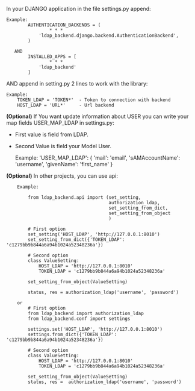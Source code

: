 In your DJANGO application in the file settings.py append:

    Example:
            AUTHENTICATION_BACKENDS = (
                    * * *
                'ldap_backend.django.backend.AuthenticationBackend',
            )
            
       AND
            INSTALLED_APPS = [
                    * * *
                'ldap_backend'
            ]
            
AND append in setting.py 2 lines to work with
the library:

    Example:
        TOKEN_LDAP = 'TOKEN*'  - Token to connection with backend
        HOST_LDAP = 'URL*'     - Url backend
        
**(Optional)** If You want update information about USER you can write your map fields USER_MAP_LDAP in settings.py:
- First value is field from LDAP.
- Second Value is field your Model User.

    
    Example:
        'USER_MAP_LDAP': {
            'mail': 'email',
            'sAMAccountName': 'username',
            'givenName': 'first_name'
        }
 
**(Optional)** In other projects, you can use api:

        Example:
        
            from ldap_backend.api import (set_setting, 
                                          authorization_ldap, 
                                          set_setting_from_dict,
                                          set_setting_from_object
                                          )
                                          
            # First option
            set_setting('HOST_LDAP', 'http://127.0.0.1:8010')
            set_setting_from_dict({'TOKEN_LDAP': 'c1279bb9b844a6a94b1024a52348236a'})
            
            # Second option
            class ValueSetting:
                HOST_LDAP = 'http://127.0.0.1:8010'
                TOKEN_LDAP = 'c1279bb9b844a6a94b1024a52348236a'
                
            set_setting_from_object(ValueSetting)
            
            status, res = authorization_ldap('username', 'password')
        
        or 
            # First option
            from ldap_backend import authorization_ldap
            from ldap_backend.conf import settings
            
            settings.set('HOST_LDAP', 'http://127.0.0.1:8010')
            settings.from_dict({'TOKEN_LDAP': 'c1279bb9b844a6a94b1024a52348236a'})
            
            # Second option
            class ValueSetting:
                HOST_LDAP = 'http://127.0.0.1:8010'
                TOKEN_LDAP = 'c1279bb9b844a6a94b1024a52348236a'
                
            set_setting_from_object(ValueSetting)
            status, res =  authorization_ldap('username', 'password')
